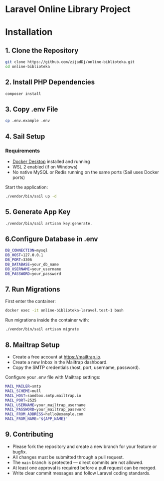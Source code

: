 # Laravel Online Library Project

# Installation

## 1. Clone the Repository

```bash
git clone https://github.com/zijadDj/online-biblioteka.git
cd online-biblioteka
```

## 2. Install PHP Dependencies
```bash
composer install
```

## 3. Copy .env File

```bash
cp .env.example .env
```

## 4. Sail Setup
###  Requirements

- [Docker Desktop](https://www.docker.com/products/docker-desktop) installed and running
- WSL 2 enabled (if on Windows)
- No native MySQL or Redis running on the same ports (Sail uses Docker ports)

Start the application:
```bash
./vendor/bin/sail up -d
```

## 5. Generate App Key

```bash
./vendor/bin/sail artisan key:generate.
```

## 6.Configure Database in .env
```bash
DB_CONNECTION=mysql
DB_HOST=127.0.0.1
DB_PORT=3306
DB_DATABASE=your_db_name
DB_USERNAME=your_username
DB_PASSWORD=your_password
```

## 7. Run Migrations
First enter the container:
```bash
docker exec -it online-biblioteka-laravel.test-1 bash
```

Run migrations inside the container with:
```bash
./vendor/bin/sail artisan migrate
```

## 8. Mailtrap Setup
- Create a free account at https://mailtrap.io.
- Create a new Inbox in the Mailtrap dashboard.
- Copy the SMTP credentials (host, port, username, password).

Configure your .env file with Mailtrap settings:
```bash
MAIL_MAILER=smtp
MAIL_SCHEME=null
MAIL_HOST=sandbox.smtp.mailtrap.io
MAIL_PORT=2525
MAIL_USERNAME=your_mailtrap_username
MAIL_PASSWORD=your_mailtrap_password
MAIL_FROM_ADDRESS=hello@example.com
MAIL_FROM_NAME="${APP_NAME}"
```



## 9. Contributing

- Please fork the repository and create a new branch for your feature or bugfix.
- All changes must be submitted through a pull request.
- The `main` branch is protected — direct commits are not allowed.
- At least one approval is required before a pull request can be merged.
- Write clear commit messages and follow Laravel coding standards.
